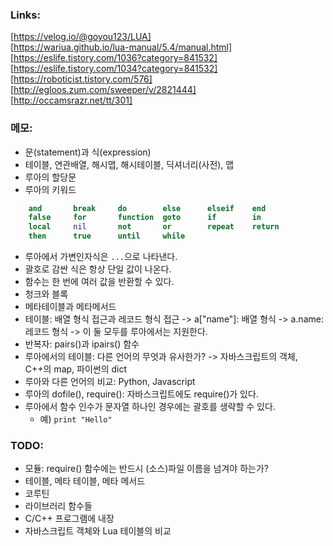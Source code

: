 ### Links:
[https://velog.io/@goyou123/LUA]  
[https://wariua.github.io/lua-manual/5.4/manual.html]  
[https://eslife.tistory.com/1036?category=841532]  
[https://eslife.tistory.com/1034?category=841532]  
[https://roboticist.tistory.com/576]  
[http://egloos.zum.com/sweeper/v/2821444]  
[http://occamsrazr.net/tt/301]  
  

### 메모:
- 문(statement)과 식(expression)
- 테이블, 연관배열, 해시맵, 해시테이블, 딕셔너리(사전), 맵
- 루아의 할당문
- 루아의 키워드
```lua
    and       break     do        else      elseif    end
    false     for       function  goto      if        in
    local     nil       not       or        repeat    return
    then      true      until     while
```
- 루아에서 가변인자식은 `...`으로 나타낸다.
- 괄호로 감싼 식은 항상 단일 값이 나온다.
- 함수는 한 번에 여러 값을 반환할 수 있다.
- 청크와 블록
- 메타테이블과 메타메서드
- 테이블: 배열 형식 접근과 레코드 형식 접근
-> a["name"]: 배열 형식
-> a.name: 레코드 형식
-> 이 둘 모두를 루아에서는 지원한다.
- 반복자: pairs()과 ipairs() 함수
- 루아에서의 테이블: 다른 언어의 무엇과 유사한가?
-> 자바스크립트의 객체, C++의 map, 파이썬의 dict
- 루아와 다른 언어의 비교: Python, Javascript
- 루아의 dofile(), require(): 자바스크립트에도 require()가 있다.
- 루아에서 함수 인수가 문자열 하나인 경우에는 괄호를 생략할 수 있다.
    - 예) `print "Hello"`
  
### TODO:
- 모듈: require() 함수에는 반드시 (소스)파일 이름을 넘겨야 하는가?
- 테이블, 메타 테이블, 메타 메서드
- 코루틴
- 라이브러리 함수들
- C/C++ 프로그램에 내장 
- 자바스크립트 객체와 Lua 테이블의 비교
